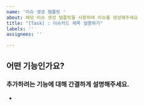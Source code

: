 ```yaml
---
name: '이슈 생성 템플릿 '
about: 해당 이슈 생성 템플릿을 사용하여 이슈를 생성해주세요
title: "[Task] : 이슈카드 제목 설명하기"
labels: ''
assignees: ''

---
```


## 어떤 기능인가요?
### 추가하려는 기능에 대해 간결하게 설명해주세요.
-
